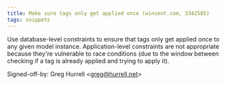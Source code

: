 ```yaml
---
title: Make sure tags only get applied once (wincent.com, 3342585)
tags: snippets
---
```


Use database-level constraints to ensure that tags only get applied once to any given model instance. Application-level constraints are not appropriate because they're vulnerable to race conditions (due to the window between checking if a tag is already applied and trying to apply it).

Signed-off-by: Greg Hurrell &lt;greg@hurrell.net&gt;
